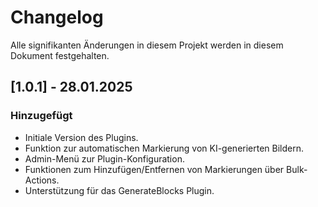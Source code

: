 # Changelog

Alle signifikanten Änderungen in diesem Projekt werden in diesem Dokument festgehalten.

## [1.0.1] - 28.01.2025
### Hinzugefügt
- Initiale Version des Plugins.
- Funktion zur automatischen Markierung von KI-generierten Bildern.
- Admin-Menü zur Plugin-Konfiguration.
- Funktionen zum Hinzufügen/Entfernen von Markierungen über Bulk-Actions.
- Unterstützung für das GenerateBlocks Plugin.

